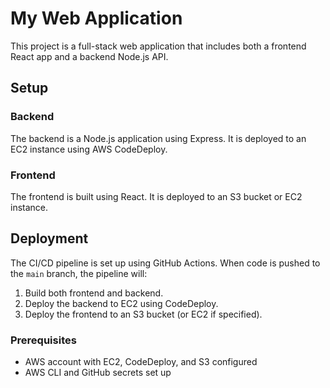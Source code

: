 # My Web Application

This project is a full-stack web application that includes both a frontend React app and a backend Node.js API.

## Setup

### Backend
The backend is a Node.js application using Express. It is deployed to an EC2 instance using AWS CodeDeploy.

### Frontend
The frontend is built using React. It is deployed to an S3 bucket or EC2 instance.

## Deployment

The CI/CD pipeline is set up using GitHub Actions. When code is pushed to the `main` branch, the pipeline will:
1. Build both frontend and backend.
2. Deploy the backend to EC2 using CodeDeploy.
3. Deploy the frontend to an S3 bucket (or EC2 if specified).

### Prerequisites
- AWS account with EC2, CodeDeploy, and S3 configured
- AWS CLI and GitHub secrets set up
